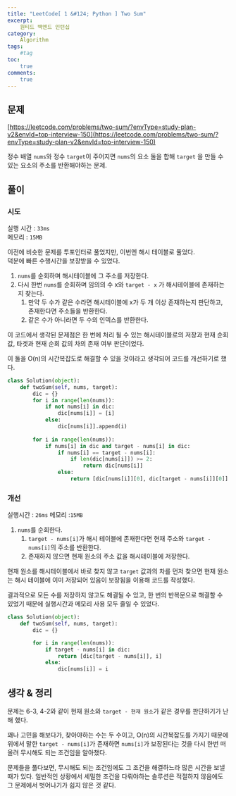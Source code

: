 ```yaml
---
title: "LeetCode[ 1 &#124; Python ] Two Sum"
excerpt: 
    원티드 백엔드 인턴십
category: 
    Algorithm
tags: 
    #tag
toc: 
    true
comments: 
    true
---
```


<style type = 'text/css'>
    .o{
    font-weight: bold;
    color:orange;
    }
</style>

## 문제  
[https://leetcode.com/problems/two-sum/?envType=study-plan-v2&envId=top-interview-150](https://leetcode.com/problems/two-sum/?envType=study-plan-v2&envId=top-interview-150)  

정수 배열 `nums`와 정수 `target`이 주어지면 `nums`의 요소 둘을 합해 `target` 을 만들 수 있는 요소의 주소를 반환해야하는 문제.

## 풀이  
### 시도  
실행 시간 : `33ms`  
메모리 : `15MB`  
  
이전에 비슷한 문제를 투포인터로 풀었지만, 이번엔 해시 테이블로 풀었다.  
덕분에 빠른 수행시간을 보장받을 수 있었다.  

1. `nums`를 순회하며 해시테이블에 그 주소를 저장한다.
2. 다시 한번 `nums`를 순회하며 임의의 수 x와 `target - x` 가 해시테이블에 존재하는지 찾는다.  
   1. 만약 두 수가 같은 수라면 해시테이블에 x가 두 개 이상 존재하는지 판단하고, 존재한다면 주소들을 반환한다.  
   2. 같은 수가 아니라면 두 수의 인덱스를 반환한다.  

이 코드에서 생각된 문제점은 한 번에 처리 될 수 있는 해시테이블로의 저장과 현재 순회값, 타겟과 현재 순회 값의 차의 존재 여부 판단이었다.  

이 둘을 O(n)의 시간복잡도로 해결할 수 있을 것이라고 생각되어 코드를 개선하기로 했다.  

```python  
class Solution(object):
    def twoSum(self, nums, target):
        dic = {}
        for i in range(len(nums)):
            if not nums[i] in dic:
                dic[nums[i]] = [i]
            else:
                dic[nums[i]].append(i)
        
        for i in range(len(nums)):
            if nums[i] in dic and target - nums[i] in dic:
                if nums[i] == target - nums[i]:
                    if len(dic[nums[i]]) >= 2:
                        return dic[nums[i]]
                else:
                    return [dic[nums[i]][0], dic[target - nums[i]][0]]
```  
### 개선  
실행시간 : `26ms`
메모리 :`15MB`  

1. `nums`를 순회한다.  
   1. `target - nums[i]`가 해시 테이블에 존재한다면 현재 주소와 `target - nums[i]`의 주소를 반환한다.  
   2. 존재하지 않으면 현재 원소의 주소 값을 해시테이블에 저장한다.  

현재 원소를 해시테이블에서 바로 찾지 않고 `target` 값과의 차를 먼저 찾으면 현재 원소는 해시 테이블에 이미 저장되어 있음이 보장됨을 이용해 코드를 작성했다.
  
결과적으로 모든 수를 저장하지 않고도 해결될 수 있고, 한 번의 반복문으로 해결할 수 있었기 때문에 실행시간과 메모리 사용 모두 줄일 수 있었다.  

```python  
class Solution(object):
    def twoSum(self, nums, target):
        dic = {}

        for i in range(len(nums)):
            if target - nums[i] in dic:
                return [dic[target - nums[i]], i]
            else:
                dic[nums[i]] = i
```
## 생각 & 정리  
문제는 6-3, 4-2와 같이 현재 원소와 `target - 현재 원소`가 같은 경우를 판단하기가 난해 했다.  

꽤나 고민을 해보다가, 찾아야하는 수는 두 수이고, O(n)의 시간복잡도를 가지기 때문에 위에서 말한 `target - nums[i]`가 존재하면 `nums[i]`가 보장된다는 것을 다시 한번 떠올려 무시해도 되는 조건임을 알아챘다.  

문제들을 풀다보면, 무시해도 되는 조건임에도 그 조건을 해결하느라 많은 시간을 보낼 때가 있다. 일반적인 상황에서 세밀한 조건을 다뤄야하는 솔루션은 적절하지 않음에도 그 문제에서 벗어나기가 쉽지 않은 것 같다.
